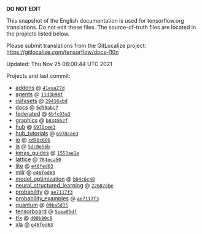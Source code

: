 __DO NOT EDIT__

This snapshot of the English documentation is used for tensorflow.org
translations. Do not edit these files. The source-of-truth files are located in
the projects listed below.

Please submit translations from the GitLocalize project: https://gitlocalize.com/tensorflow/docs-l10n

Updated: Thu Nov 25 08:00:44 UTC 2021

Projects and last commit:

- [addons](https://github.com/tensorflow/addons/tree/master/docs) @ <a href='https://github.com/tensorflow/addons/commit/41eaa27d49025c02bfe9520d5e63e1f01a782ddf'><code>41eaa27d</code></a>
- [agents](https://github.com/tensorflow/agents/tree/master/docs) @ <a href='https://github.com/tensorflow/agents/commit/11d3b98f2d9edbb7e33484657ce61e941a73312d'><code>11d3b98f</code></a>
- [datasets](https://github.com/tensorflow/datasets/tree/master/docs) @ <a href='https://github.com/tensorflow/datasets/commit/29416abda915aa1d3303a4f46e2a01b7357344f8'><code>29416abd</code></a>
- [docs](https://github.com/tensorflow/docs/tree/master/site/en) @ <a href='https://github.com/tensorflow/docs/commit/5d59abc7f34ac0de5ae18bb49d3b0d65649e1892'><code>5d59abc7</code></a>
- [federated](https://github.com/tensorflow/federated/tree/main/docs) @ <a href='https://github.com/tensorflow/federated/commit/6bfc93a33787f8223935e62d40a4d0a9189b4583'><code>6bfc93a3</code></a>
- [graphics](https://github.com/tensorflow/graphics/tree/master/tensorflow_graphics/g3doc) @ <a href='https://github.com/tensorflow/graphics/commit/b834552fe0875dfa2f391715b3128d5cc9fa3dff'><code>b834552f</code></a>
- [hub](https://github.com/tensorflow/hub/tree/master/docs) @ <a href='https://github.com/tensorflow/hub/commit/6978cee32222729d58c534a579b8f236e85edbbf'><code>6978cee3</code></a>
- [hub_tutorials](https://github.com/tensorflow/hub/tree/master/examples/colab) @ <a href='https://github.com/tensorflow/hub/commit/6978cee32222729d58c534a579b8f236e85edbbf'><code>6978cee3</code></a>
- [io](https://github.com/tensorflow/io/tree/master/docs) @ <a href='https://github.com/tensorflow/io/commit/cd90c6067595cf7624fee00d26224d38a775a38c'><code>cd90c606</code></a>
- [js](https://github.com/tensorflow/tfjs-website/tree/master/docs) @ <a href='https://github.com/tensorflow/tfjs-website/commit/5dc0e56b49ce2138479de36c315ca0e81671ff94'><code>5dc0e56b</code></a>
- [keras_guides](https://github.com/tensorflow/docs/tree/snapshot-keras/site/en/guide/keras) @ <a href='https://github.com/tensorflow/docs/commit/1553ae1e4a149be71703e2ee60173b3d1e0e8c00'><code>1553ae1e</code></a>
- [lattice](https://github.com/tensorflow/lattice/tree/master/docs) @ <a href='https://github.com/tensorflow/lattice/commit/784eca50cbdfedf39f183cc7d298c9fe376b69c0'><code>784eca50</code></a>
- [lite](https://github.com/tensorflow/tensorflow/tree/master/tensorflow/lite/g3doc) @ <a href='https://github.com/tensorflow/tensorflow/commit/e46fed63459eff574fb2af87e3c65bb355bf7cd7'><code>e46fed63</code></a>
- [mlir](https://github.com/tensorflow/tensorflow/tree/master/tensorflow/compiler/mlir/g3doc) @ <a href='https://github.com/tensorflow/tensorflow/commit/e46fed63459eff574fb2af87e3c65bb355bf7cd7'><code>e46fed63</code></a>
- [model_optimization](https://github.com/tensorflow/model-optimization/tree/master/tensorflow_model_optimization/g3doc) @ <a href='https://github.com/tensorflow/model-optimization/commit/b04c6c48283d6f1853cafd1a9779c02bfc5299ce'><code>b04c6c48</code></a>
- [neural_structured_learning](https://github.com/tensorflow/neural-structured-learning/tree/master/g3doc) @ <a href='https://github.com/tensorflow/neural-structured-learning/commit/22687ebe125307d1c79a540c48a2c24d66aa8414'><code>22687ebe</code></a>
- [probability](https://github.com/tensorflow/probability/tree/main/tensorflow_probability/g3doc) @ <a href='https://github.com/tensorflow/probability/commit/ae7117f37ac441bc7a888167ea23e5e620c5bcde'><code>ae7117f3</code></a>
- [probability_examples](https://github.com/tensorflow/probability/tree/main/tensorflow_probability/examples/jupyter_notebooks) @ <a href='https://github.com/tensorflow/probability/commit/ae7117f37ac441bc7a888167ea23e5e620c5bcde'><code>ae7117f3</code></a>
- [quantum](https://github.com/tensorflow/quantum/tree/master/docs) @ <a href='https://github.com/tensorflow/quantum/commit/09ba5d35b082d8229458522471a0c1ca8b77198d'><code>09ba5d35</code></a>
- [tensorboard](https://github.com/tensorflow/tensorboard/tree/master/docs) @ <a href='https://github.com/tensorflow/tensorboard/commit/5eea05dfad78e89909af5c40af7852712980cf37'><code>5eea05df</code></a>
- [tfx](https://github.com/tensorflow/tfx/tree/master/docs) @ <a href='https://github.com/tensorflow/tfx/commit/d00b80c92792ec202564e2e90d081b361835e314'><code>d00b80c9</code></a>
- [xla](https://github.com/tensorflow/tensorflow/tree/master/tensorflow/compiler/xla/g3doc) @ <a href='https://github.com/tensorflow/tensorflow/commit/e46fed63459eff574fb2af87e3c65bb355bf7cd7'><code>e46fed63</code></a>

